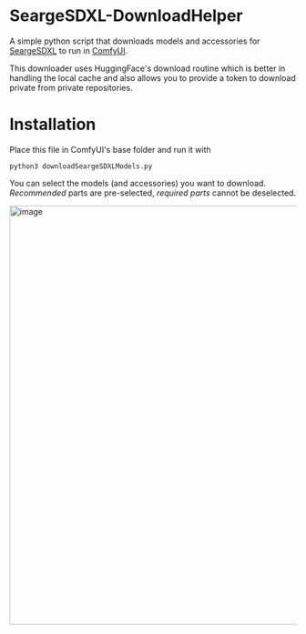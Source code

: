 # SeargeSDXL-DownloadHelper
A simple python script that downloads models and accessories for [SeargeSDXL](https://github.com/SeargeDP/SeargeSDXL) to run in [ComfyUI](https://github.com/comfyanonymous/ComfyUI).

This downloader uses HuggingFace's download routine which is better in handling the local cache and also allows you to provide a token to download private from private repositories.

# Installation
Place this file in ComfyUI's base folder and run it with

    python3 downloadSeargeSDXLModels.py


You can select the models (and accessories) you want to download. *Recommended* parts are pre-selected, *required parts* cannot be deselected. 

<img width="737" alt="image" src="https://github.com/user-attachments/assets/cf8a2ffc-b347-4927-afae-6f0a8121ce91">
